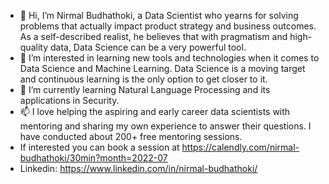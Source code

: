 - 👋 Hi, I’m Nirmal Budhathoki, a Data Scientist who yearns for solving problems that actually impact product strategy and business outcomes. As a self-described realist, he believes that with pragmatism and high-quality data, Data Science can be a very powerful tool.
- 👀 I’m interested in learning new tools and technologies when it comes to Data Science and Machine Learning. Data Science is a moving target and continuous learning is the only option to get closer to it.
- 🌱 I’m currently learning Natural Language Processing and its applications in Security. 
- 📫 I love helping the aspiring and early career data scientists with mentoring and sharing my own experience to answer their questions. I have conducted about 200+ free mentoring sessions. 
- If interested you can book a session at https://calendly.com/nirmal-budhathoki/30min?month=2022-07
- Linkedin: https://www.linkedin.com/in/nirmal-budhathoki/

